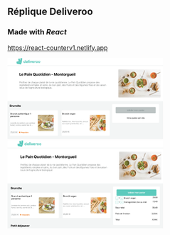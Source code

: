## Réplique Deliveroo

### Made with _React_

https://react-counterv1.netlify.app

  <img src="./picture.png" width="350" alt="Netflix movies">

<img src="./picture2.png" width="350" alt="Netflix movies">

